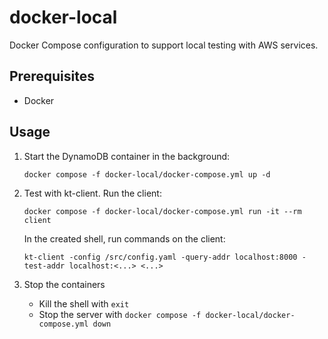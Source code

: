 # docker-local

Docker Compose configuration to support local testing with AWS services.

## Prerequisites

- Docker

## Usage

1. Start the DynamoDB container in the background:

   ```shell
   docker compose -f docker-local/docker-compose.yml up -d
   ```

1. Test with kt-client. Run the client:

   ```shell
   docker compose -f docker-local/docker-compose.yml run -it --rm client
   ```

   In the created shell, run commands on the client:

   ```shell
   kt-client -config /src/config.yaml -query-addr localhost:8000 -test-addr localhost:<...> <...>
   ```

1. Stop the containers
   - Kill the shell with `exit`
   - Stop the server with `docker compose -f docker-local/docker-compose.yml down`
